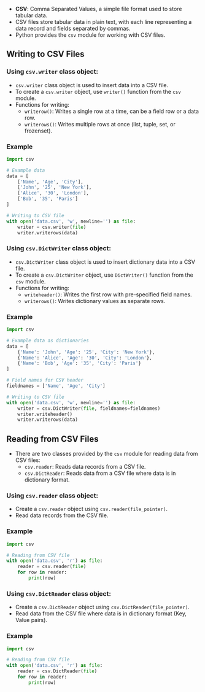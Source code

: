 
- **CSV**: Comma Separated Values, a simple file format used to store tabular data.
- CSV files store tabular data in plain text, with each line representing a data record and fields separated by commas.
- Python provides the `csv` module for working with CSV files.

## Writing to CSV Files

### Using `csv.writer` class object:

- `csv.writer` class object is used to insert data into a CSV file.
- To create a `csv.writer` object, use `writer()` function from the `csv` module.
- Functions for writing:
  - `writerow()`: Writes a single row at a time, can be a field row or a data row.
  - `writerows()`: Writes multiple rows at once (list, tuple, set, or frozenset).
### Example
```python
import csv

# Example data
data = [
    ['Name', 'Age', 'City'],
    ['John', '25', 'New York'],
    ['Alice', '30', 'London'],
    ['Bob', '35', 'Paris']
]

# Writing to CSV file
with open('data.csv', 'w', newline='') as file:
    writer = csv.writer(file)
    writer.writerows(data)

```

### Using `csv.DictWriter` class object:

- `csv.DictWriter` class object is used to insert dictionary data into a CSV file.
- To create a `csv.DictWriter` object, use `DictWriter()` function from the `csv` module.
- Functions for writing:
  - `writeheader()`: Writes the first row with pre-specified field names.
  - `writerows()`: Writes dictionary values as separate rows.
### Example
```python
import csv

# Example data as dictionaries
data = [
    {'Name': 'John', 'Age': '25', 'City': 'New York'},
    {'Name': 'Alice', 'Age': '30', 'City': 'London'},
    {'Name': 'Bob', 'Age': '35', 'City': 'Paris'}
]

# Field names for CSV header
fieldnames = ['Name', 'Age', 'City']

# Writing to CSV file
with open('data.csv', 'w', newline='') as file:
    writer = csv.DictWriter(file, fieldnames=fieldnames)
    writer.writeheader()
    writer.writerows(data)

```

## Reading from CSV Files

- There are two classes provided by the `csv` module for reading data from CSV files:
  - `csv.reader`: Reads data records from a CSV file.
  - `csv.DictReader`: Reads data from a CSV file where data is in dictionary format.

### Using `csv.reader` class object:

- Create a `csv.reader` object using `csv.reader(file_pointer)`.
- Read data records from the CSV file.
### Example
```python
import csv

# Reading from CSV file
with open('data.csv', 'r') as file:
    reader = csv.reader(file)
    for row in reader:
        print(row)

```

### Using `csv.DictReader` class object:

- Create a `csv.DictReader` object using `csv.DictReader(file_pointer)`.
- Read data from the CSV file where data is in dictionary format (Key, Value pairs).

### Example

```python
import csv

# Reading from CSV file
with open('data.csv', 'r') as file:
    reader = csv.DictReader(file)
    for row in reader:
        print(row)

```

